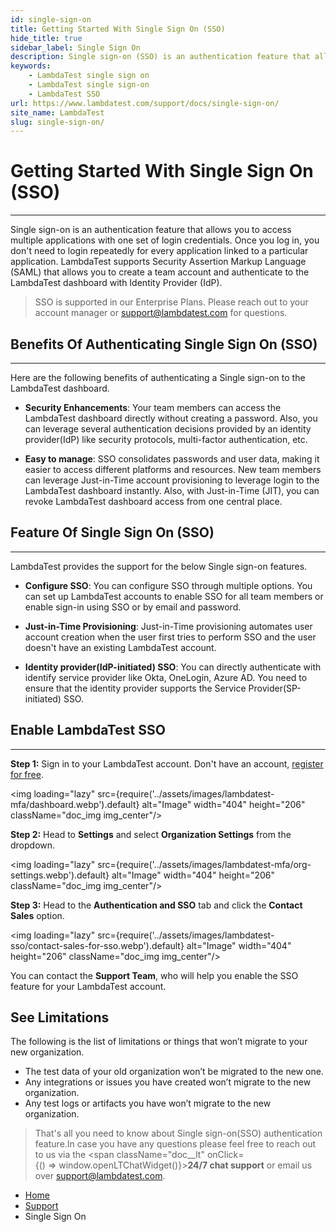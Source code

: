 ```yaml
---
id: single-sign-on
title: Getting Started With Single Sign On (SSO)
hide_title: true
sidebar_label: Single Sign On
description: Single sign-on (SSO) is an authentication feature that allows users to authenticate and access to LambdaTest through an identity provider (IdP).  
keywords:
    - LambdaTest single sign on
    - LambdaTest single sign-on
    - LambdaTest SSO
url: https://www.lambdatest.com/support/docs/single-sign-on/
site_name: LambdaTest
slug: single-sign-on/
---
```


<script type="application/ld+json"
      dangerouslySetInnerHTML={{ __html: JSON.stringify({
       "@context": "https://schema.org",
        "@type": "BreadcrumbList",
        "itemListElement": [{
          "@type": "ListItem",
          "position": 1,
          "name": "LambdaTest",
          "item": "https://www.lambdatest.com"
        },{
          "@type": "ListItem",
          "position": 2,
          "name": "Support",
          "item": "https://www.lambdatest.com/support/docs/"
        },{
          "@type": "ListItem",
          "position": 3,
          "name": "Single Sign On",
          "item": "https://www.lambdatest.com/support/docs/single-sign-on/"
        }]
      })
    }}
></script>




# Getting Started With Single Sign On (SSO)

* * *

Single sign-on is an authentication feature that allows you to access multiple applications with one set of login credentials. Once you log in, you don't need to login repeatedly for every application linked to a particular application. LambdaTest supports Security Assertion Markup Language (SAML) that allows you to create a team account and authenticate to the LambdaTest dashboard with Identity Provider (IdP).

> SSO is supported in our Enterprise Plans. Please reach out to your account manager or [support@lambdatest.com](mailto:support@lambdatest.com) for questions.

## Benefits Of Authenticating Single Sign On (SSO)

* * *

Here are the following benefits of authenticating a Single sign-on to the LambdaTest dashboard.

*   **Security Enhancements**: Your team members can access the LambdaTest dashboard directly without creating a password. Also, you can leverage several authentication decisions provided by an identity provider(IdP) like security protocols, multi-factor authentication, etc.

*   **Easy to manage**: SSO consolidates passwords and user data, making it easier to access different platforms and resources. New team members can leverage Just-in-Time account provisioning to leverage login to the LambdaTest dashboard instantly. Also, with Just-in-Time (JIT), you can revoke LambdaTest dashboard access from one central place.

## Feature Of Single Sign On (SSO)

* * *

LambdaTest provides the support for the below Single sign-on features.

*   **Configure SSO**: You can configure SSO through multiple options. You can set up LambdaTest accounts to enable SSO for all team members or enable sign-in using SSO or by email and password.

*   **Just-in-Time Provisioning**: Just-in-Time provisioning automates user account creation when the user first tries to perform SSO and the user doesn't have an existing LambdaTest account.

*   **Identity provider(IdP-initiated) SSO**: You can directly authenticate with identify service provider like Okta, OneLogin, Azure AD. You need to ensure that the identity provider supports the Service Provider(SP-initiated) SSO.

## Enable LambdaTest SSO
***

**Step 1:** Sign in to your LambdaTest account. Don't have an account, [register for free](https://accounts.lambdatest.com/register).

<img loading="lazy" src={require('../assets/images/lambdatest-mfa/dashboard.webp').default} alt="Image" width="404" height="206"  className="doc_img img_center"/><br/>

**Step 2:**  Head to **Settings** and select **Organization Settings** from the dropdown.

<img loading="lazy" src={require('../assets/images/lambdatest-mfa/org-settings.webp').default} alt="Image" width="404" height="206"  className="doc_img img_center"/><br/>

**Step 3:**  Head to the **Authentication and SSO** tab and click the **Contact Sales** option.

<img loading="lazy" src={require('../assets/images/lambdatest-sso/contact-sales-for-sso.webp').default} alt="Image" width="404" height="206"  className="doc_img img_center"/><br/>

You can contact the **Support Team**, who will help you enable the SSO feature for your LambdaTest account. 

## See Limitations 

The following is the list of limitations or things that won’t migrate to your new organization.

* The test data of your old organization won’t be migrated to the new one. 
* Any integrations or issues you have created won’t migrate to the new organization.
* Any test logs or artifacts you have won’t migrate to the new organization.


> That's all you need to know about Single sign-on(SSO) authentication feature.In case you have any questions please feel free to reach out to us via the <span className="doc__lt" onClick={() => window.openLTChatWidget()}>**24/7 chat support**</span> or email us over [support@lambdatest.com](mailto:support@lambdatest.com).


<nav aria-label="breadcrumbs">
  <ul className="breadcrumbs">
    <li className="breadcrumbs__item">
      <a className="breadcrumbs__link" href="https://www.lambdatest.com">
        Home
      </a>
    </li>
    <li className="breadcrumbs__item">
      <a className="breadcrumbs__link" target="_self" href="https://www.lambdatest.com/support/docs/">
        Support
      </a>
    </li>
    <li className="breadcrumbs__item breadcrumbs__item--active">
      <span className="breadcrumbs__link">
        Single Sign On
      </span>
    </li>
  </ul>
</nav>